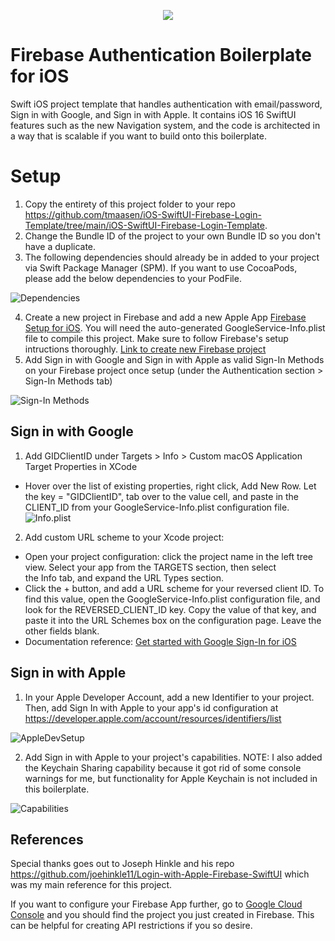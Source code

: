 <p align="center">
  <img src="https://github.com/tmaasen/iOS-SwiftUI-Firebase-Login-Template/blob/main/firebase.png"/>
</p>

# Firebase Authentication Boilerplate for iOS

Swift iOS project template that handles authentication with email/password, Sign in with Google, and Sign in with Apple. It contains iOS 16 SwiftUI features such as the new Navigation system, and the code is architected in a way that is scalable if you want to build onto this boilerplate.

# Setup
1. Copy the entirety of this project folder to your repo https://github.com/tmaasen/iOS-SwiftUI-Firebase-Login-Template/tree/main/iOS-SwiftUI-Firebase-Login-Template.
2. Change the Bundle ID of the project to your own Bundle ID so you don't have a duplicate.
3. The following dependencies should already be in added to your project via Swift Package Manager (SPM). If you want to use CocoaPods, please add the below dependencies to your PodFile.

![Dependencies](https://github.com/tmaasen/iOS-SwiftUI-Firebase-Login-Template/blob/main/Setup_Dependencies.png)

4. Create a new project in Firebase and add a new Apple App [Firebase Setup for iOS](https://firebase.google.com/docs/ios/setup?authuser=0). You will need the auto-generated GoogleService-Info.plist file to compile this project. Make sure to follow Firebase's setup intructions thoroughly.
[Link to create new Firebase project](https://console.firebase.google.com/)
5. Add Sign in with Google and Sign in with Apple as valid Sign-In Methods on your Firebase project once setup (under the Authentication section > Sign-In Methods tab)

![Sign-In Methods](https://github.com/tmaasen/iOS-SwiftUI-Firebase-Login-Template/blob/main/Setup_SignInMethods.png)

## Sign in with Google
1. Add GIDClientID under Targets > Info > Custom macOS Application Target Properties in XCode
- Hover over the list of existing properties, right click, Add New Row. Let the key = "GIDClientID", tab over to the value cell, and paste in the CLIENT_ID from your GoogleService-Info.plist configuration file.
![Info.plist](https://github.com/tmaasen/iOS-SwiftUI-Firebase-Login-Template/blob/main/infoPList.png)

2. Add custom URL scheme to your Xcode project:
- Open your project configuration: click the project name in the left tree view. Select your app from the TARGETS section, then select the Info tab, and expand the URL Types section.
- Click the + button, and add a URL scheme for your reversed client ID. To find this value, open the GoogleService-Info.plist configuration file, and look for the REVERSED_CLIENT_ID key. Copy the value of that key, and paste it into the URL Schemes box on the configuration page. Leave the other fields blank.
- Documentation reference: [Get started with Google Sign-In for iOS](https://developers.google.com/identity/sign-in/ios/start-integrating#configure_app_project)

## Sign in with Apple
1. In your Apple Developer Account, add a new Identifier to your project. Then, add Sign In with Apple to your app's id configuration at https://developer.apple.com/account/resources/identifiers/list

![AppleDevSetup](https://github.com/tmaasen/iOS-SwiftUI-Firebase-Login-Template/blob/main/AppleDeveloperSetup.png)

2. Add Sign in with Apple to your project's capabilities. NOTE: I also added the Keychain Sharing capability because it got rid of some console warnings for me, but functionality for Apple Keychain is not included in this boilerplate.

![Capabilities](https://github.com/tmaasen/iOS-SwiftUI-Firebase-Login-Template/blob/main/Setup_Capabilities.png)

## References
Special thanks goes out to Joseph Hinkle and his repo https://github.com/joehinkle11/Login-with-Apple-Firebase-SwiftUI which was my main reference for this project.

If you want to configure your Firebase App further, go to [Google Cloud Console](https://console.cloud.google.com/) and you should find the project you just created in Firebase. This can be helpful for creating API restrictions if you so desire.
